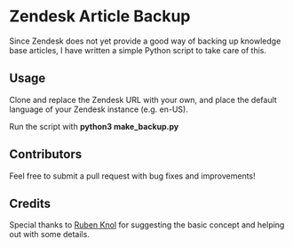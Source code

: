 # Zendesk Article Backup

Since Zendesk does not yet provide a good way of backing up knowledge base articles, I have written a simple Python script to take care of this.

## Usage

Clone and replace the Zendesk URL with your own, and place the default language of your Zendesk instance (e.g. en-US).

Run the script with **python3 make_backup.py**

## Contributors

Feel free to submit a pull request with bug fixes and improvements!

## Credits

Special thanks to [Ruben Knol](https://github.com/rubenknol) for suggesting the basic concept and helping out with some details.
